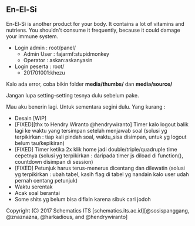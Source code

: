 En-El-Si
-------------

En-El-Si is another product for your body. It contains a lot of vitamins and nutriens. You shouldn't consume it frequently, because it could damage your immune system.

- Login admin : root/panel/
  - Admin User : fajarmf:stupidmonkey
  - Operator : askan:askanyasin
- Login peserta : root/
  - 201701001:khezu

Kalo ada error, coba bikin folder **media/thumbs/** dan **media/source/**

Jangan lupa setting-setting tesnya dulu sebelum pake.

Mau aku benerin lagi. Untuk sementara segini dulu. Yang kurang :
- Desain [WIP]
- [FIXED][thx to Hendry Wiranto @hendrywiranto] Timer kalo logout balik lagi ke waktu yang tersimpan setelah menjawab soal
	(solusi yg terpikirkan : tiap kali pindah soal, waktu_sisa disimpan, untuk yg logout belum tau/kepikiran)
- [FIXED] Timer ketika 2x klik home jadi double/triple/quadruple time cepetnya
	(solusi yg terpikirkan : daripada timer js diload di function(), countdown disimpan di session)
- [FIXED] Petunjuk harus terus-menerus dicentang dan dilewatin
	(solusi yg terpikirkan : ubah tabel, kasih flag di tabel yg nandain kalo user udah pernah centang petunjuk)
- Waktu serentak
- Acak soal berantai
- Some shits yg belum bisa difixin karena sibuk cari jodoh


Copyright (C) 2017 Schematics ITS [schematics.its.ac.id][@sosispanggang, @znaznazna, @harkadious, and @hendrywiranto]
